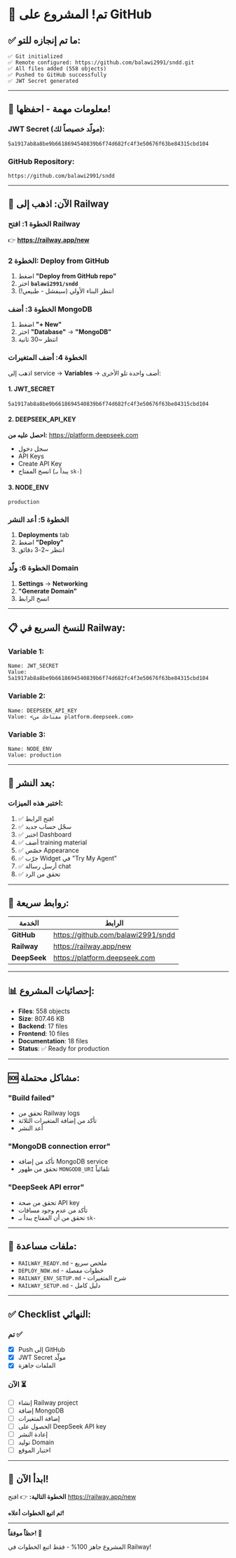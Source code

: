 # 🎉 تم! المشروع على GitHub

## ✅ ما تم إنجازه للتو:

```
✅ Git initialized
✅ Remote configured: https://github.com/balawi2991/sndd.git
✅ All files added (558 objects)
✅ Pushed to GitHub successfully
✅ JWT Secret generated
```

---

## 🔐 معلومات مهمة - احفظها!

### JWT Secret (مولّد خصيصاً لك):
```
5a1917ab8a8be9b6618694540839b6f74d682fc4f3e50676f63be84315cbd104
```

### GitHub Repository:
```
https://github.com/balawi2991/sndd
```

---

## 🚂 الآن: اذهب إلى Railway

### الخطوة 1: افتح Railway
👉 **https://railway.app/new**

### الخطوة 2: Deploy from GitHub
1. اضغط **"Deploy from GitHub repo"**
2. اختر **`balawi2991/sndd`**
3. انتظر البناء الأولي (سيفشل - طبيعي!)

### الخطوة 3: أضف MongoDB
1. اضغط **"+ New"**
2. اختر **"Database"** → **"MongoDB"**
3. انتظر ~30 ثانية

### الخطوة 4: أضف المتغيرات
اذهب إلى service → **Variables** → أضف واحدة تلو الأخرى:

#### 1. JWT_SECRET
```
5a1917ab8a8be9b6618694540839b6f74d682fc4f3e50676f63be84315cbd104
```

#### 2. DEEPSEEK_API_KEY
**احصل عليه من:** https://platform.deepseek.com
- سجل دخول
- API Keys
- Create API Key
- انسخ المفتاح (يبدأ بـ `sk-`)

#### 3. NODE_ENV
```
production
```

### الخطوة 5: أعد النشر
1. **Deployments** tab
2. اضغط **"Deploy"**
3. انتظر ~2-3 دقائق

### الخطوة 6: ولّد Domain
1. **Settings** → **Networking**
2. **"Generate Domain"**
3. انسخ الرابط

---

## 📋 للنسخ السريع في Railway:

### Variable 1:
```
Name: JWT_SECRET
Value: 5a1917ab8a8be9b6618694540839b6f74d682fc4f3e50676f63be84315cbd104
```

### Variable 2:
```
Name: DEEPSEEK_API_KEY
Value: <مفتاحك من platform.deepseek.com>
```

### Variable 3:
```
Name: NODE_ENV
Value: production
```

---

## 🎯 بعد النشر:

### اختبر هذه الميزات:
1. ✅ افتح الرابط
2. ✅ سجّل حساب جديد
3. ✅ اختبر Dashboard
4. ✅ أضف training material
5. ✅ خصّص Appearance
6. ✅ جرّب Widget في "Try My Agent"
7. ✅ أرسل رسالة chat
8. ✅ تحقق من الرد

---

## 🔗 روابط سريعة:

| الخدمة | الرابط |
|--------|--------|
| **GitHub** | https://github.com/balawi2991/sndd |
| **Railway** | https://railway.app/new |
| **DeepSeek** | https://platform.deepseek.com |

---

## 📊 إحصائيات المشروع:

- **Files**: 558 objects
- **Size**: 807.46 KB
- **Backend**: 17 files
- **Frontend**: 10 files
- **Documentation**: 18 files
- **Status**: ✅ Ready for production

---

## 🆘 مشاكل محتملة:

### "Build failed"
- تحقق من Railway logs
- تأكد من إضافة المتغيرات الثلاثة
- أعد النشر

### "MongoDB connection error"
- تأكد من إضافة MongoDB service
- تحقق من ظهور `MONGODB_URI` تلقائياً

### "DeepSeek API error"
- تحقق من صحة API key
- تأكد من عدم وجود مسافات
- تحقق من أن المفتاح يبدأ بـ `sk-`

---

## 📝 ملفات مساعدة:

- `RAILWAY_READY.md` - ملخص سريع
- `DEPLOY_NOW.md` - خطوات مفصلة
- `RAILWAY_ENV_SETUP.md` - شرح المتغيرات
- `RAILWAY_SETUP.md` - دليل كامل

---

## ✅ Checklist النهائي:

### تم ✅
- [x] Push إلى GitHub
- [x] JWT Secret مولّد
- [x] الملفات جاهزة

### الآن ⏳
- [ ] إنشاء Railway project
- [ ] إضافة MongoDB
- [ ] إضافة المتغيرات
- [ ] الحصول على DeepSeek API key
- [ ] إعادة النشر
- [ ] توليد Domain
- [ ] اختبار الموقع

---

## 🚀 ابدأ الآن!

**الخطوة التالية:**
👉 افتح https://railway.app/new

**ثم اتبع الخطوات أعلاه!**

---

**حظاً موفقاً! 🎉**

المشروع جاهز 100% - فقط اتبع الخطوات في Railway!
